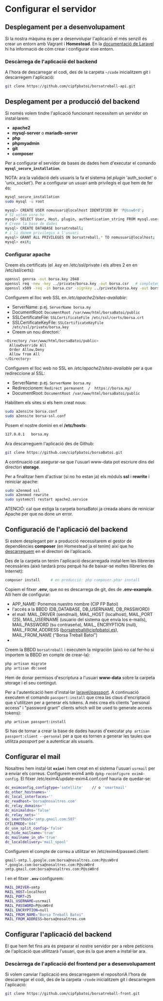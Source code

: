 # Configurar el servidor

## Desplegament per a desenvolupament
Si la nostra màquina és per a desenvolupar l'aplicació el més senzill és crear un entorn amb Vagrant i **Homestead**. En la [documentació de Laravel](https://laravel.com/docs/8.x/homestead) hi ha informació de còm crear i configurar eixe entorn.

### Descàrrega de l'aplicació del backend
A l'hora de descarregar el codi, des de la carpeta `~/code` inicialitzem git i descarregem l'aplicació:
```bash
git clone https://github.com/cipfpbatoi/borsatreball-api.git
```

## Desplegament per a producció del backend
Si només volem tindre l'aplicació funcionant necessitem un servidor on instal·larem:
* **apache2**
* **mysql-server** o **mariadb-server**
* **php**
* **phpmyadmin**
* **git**
* **composer**

Per a configurar el servidor de bases de dades hem d'executar el comando **`mysql_secure_installation`**. 

NOTA: ara la validació dels usuaris la fa el sistema (el _plugin_ 'auth_socket' o 'unix_socket'). Per a configurar un usuari amb privilegis el que hem de fer és:
```bash
mysql_secure_installation
sudo mysql -u root

mysql> CREATE USER nomusuari@localhost IDENTIFIED BY 'P@ssw0rd';
# SI volem vore-ho
mysql> SELECT User, Host, plugin, authentication_string FROM mysql.user;
# Creem la base de dades
mysql> CREATE DATABASE borsatreball;
# i li donem privilegis a l'usuari
mysql> GRANT ALL PRIVILEGES ON borsatreball.* TO nomusuari@localhost;
mysql> exit;
```

### Configurar apache
Creem els certificats (el _.key_ en /etc/ssl/private i els altres 2 en en /etc/ssl/certs):
```bash
openssl genrsa -out borsa.key 2048
openssl req -new -key ../private/borsa.key -out borsa.csr   # completem la informació que ens demanen
openssl x509 -req -in borsa.csr -signkey ../private/borsa.key -out borsa.crt
```

Configurem el lloc web SSL en _/etc/apache2/sites-available_:
* ServerName: p.ej. `ServerName borsa.my`
* DocumentRoot: `DocumentRoot /var/www/html/borsaBatoi/public`
* SSLCertificateFile: `SSLCertificateFile /etc/ssl/certs/borsa.crt`
* SSLCertificateKeyFile: `SSLCertificateKeyFile /etc/ssl/private/borsa.key`
* Creem un nou directori:`
```bash
<Directory /var/www/html/borsaBatoi/public>
  AllowOverride All
  Order Allow,Deny
  Allow from All
</Directory>
```

Configurem el lloc web no SSL en _/etc/apache2/sites-available_ per a que redireccione al SSL:
* ServerName: p.ej. `ServerName borsa.my`
* Redireccionem: `Redirect permanent  /  https://borsa.my/`
* DocumentRoot: `DocumentRoot /var/www/html/borsaBatoi/public`

Habilitem els sites si els hem creat nous:
```bash
sudo a2ensite borsa.conf
sudo a2ensite borsa-ssl.conf
```

Posem el nostre domini en el **/etc/hosts**:
```bash
127.0.0.1   borsa.my
```

Ara descarreguem l'aplicació des de Github:
```bash
git clone https://github.com/cipfpbatoi/borsaBatoi.git
```

A continuació cal asegurar-se que l'usuari www-data pot escriure dins del directori **storage**.

Per a finalitzar hem d'activar (si no ho estan ja) els mòduls **ssl** i **rewrite** i reiniciar apache:
```bash
sudo a2enmod ssl
sudo a2enmod rewrite
sudo systemctl restart apache2.service
```
ATENCIÓ: cal que estiga la carpeta borsaBatoi ja creada abans de reiniciar Apache per que no done un error.

## Configuració de l'aplicació del backend
Si estem desplegant per a producció necessitarem el gestor de dependències **composer** (en Homestead ja el tenim) així que ho [descarreguem](https://getcomposer.org/download/) en el directori de l'aplicació.

Des de la carpeta on tenim l'aplicació descarregada instal·lem les llibreries necessàries (això tardarà prou perquè ha de baixar-se moltes llibreries de Internet):
```bash
composer install     # en producció: php composer.phar install
```

Copiem el fitxer **.env**, que no es descarrega de git, des de **.env-example**. Allí hem de configurar:
- APP_NAME: Ponemos nuestro nombre (CIP FP Batoi)
- l'accés a la BBDD (DB_DATABASE, DB_USERNAME, DB_PASSWORD)
- el mail: MAIL_DRIVER (sendmail), MAIL_HOST (localhost), MAIL_PORT (25), MAIL_USERNAME (usuario del sistema que envía los e-mails), MAIL_PASSWORD (su contraseña), MAIL_ ENCRYPTION (null), MAIL_FROM_ADDRESS (borsatreball@cipfpbatoi.es), MAIL_FROM_NAME ("Borsa Treball Batoi")
- 

Creem la BBDD `borsatreball` i executem la migración (això no cal fer-ho si importem la BBDD en compte de crear-la):
```bash
php artisan migrate
php artisan db:seed
```

Hem de donar permisos d'escriptura a l'usuari **www-data** sobre la carpeta storage i el seu contingut.

Per a l'autenticació hem d'instal·lar [laravel/passport](https://laravel.com/docs/5.8/passport). A continuació executem el comando `passport:install` que crea las claus d'encriptació que s'utilitzen per a generar els tokens. A més crea els clients "personal access" i "password grant" clients which will be used to generate access tokens):
```bash
php artisan passport:install
```

Si has de tornar a crear la base de dades hauras d'executar `php artisan passport:client --personal` per a que es tornen a generar les taules que utilitza _passport_ per a autenticar als usuaris.

## Configurar el mail
Nosaltres hem instal·lat **`exim4`** i hem creat en el sistema l'usuari `usrmail` per a enviar els correus. Configurem exim4 amb `dpkg-reconfigure exim4-config`. El fitxer /etc/exim4/update-exim4.conf.conf hauria de quedar-se:
```bash
dc_eximconfig_configtype='satellite'    // o 'smartmail'
dc_other_hostnames=''
dc_local_interfaces=''
dc_readhost='borsa@nosaltres.com'
dc_relay_domains=''
dc_minimaldns='false'
dc_relay_nets=''
dc_smarthost='smtp.gmail.com:587'
CFILEMODE='644'
dc_use_split_config='false'
dc_hide_mailname='true'
dc_mailname_in_oh='true'
dc_localdelivery='mail_spool'
```

Configurem el compte de correu a utilitzar en /etc/exim4/passwd.client:
```bash
gmail-smtp.l.google.com:borsa@nosaltres.com:P@ssW0rd
*.google.com:borsa@nosaltres.com:P@ssW0rd
smtp.gmail.com:borsa@nosaltres.com:P@ssW0rd
```

I en el fitxer **`.env`** configurem:
```bash
MAIL_DRIVER=smtp
MAIL_HOST=localhost
MAIL_PORT=25
MAIL_USERNAME=usrmail
MAIL_PASSWORD=P@ssW0rd
MAIL_ENCRYPTION=null
MAIL_FROM_NAME="Borsa Treball Batoi"
MAIL_FROM_ADDRESS=borsa@nosaltres.com
```

## Configurar l'aplicació del backend
El que hem fet fins ara és preparar el nostre servidor per a rebre peticions de l'aplicació que utilitzarà l'usuari, que és la que anem a instal·lar ara.

### Descàrrega de l'aplicació del frontend per a desenvolupament
Si volem canviar l'aplicació ens descarregarem el repositoriA l'hora de descarregar el codi, des de la carpeta `~/code` inicialitzem git i descarregem l'aplicació:
```bash
git clone https://github.com/cipfpbatoi/borsatreball-front.git
```

